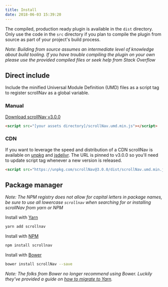 ```yaml
---
title: Install
date: 2018-06-03 15:39:20
---
```


The compiled, production ready plugin is available in the `dist` directory.
Only use the code in the `src` directory if you plan to compile the plugin from
source as part of your project's build process.

_Note: Building from source assumes an intermediate level of knowledge about
build tooling. If you have trouble compiling the plugin on your own please use
the provided compiled files or seek help from Stack Overflow_

## Direct include

Include the minified Universal Module Definition (UMD) files as a script tag to
register scrollNav as a global variable.

### Manual

[Download scrollNav v3.0.0](https://unpkg.com/scrollNav@3.0.0/dist/scrollNav.umd.min.js)

```html
<script src="[your assets directory]/scrollNav.umd.min.js"></script>
```
### CDN

If you want to leverage the speed and distribution of a CDN scrollNav is
available on [unpkg](https://unpkg.com/scrollnav@3.0.0/) and
[jsdelivr](https://cdn.jsdelivr.net/npm/scrollnav@3.0.0/). The URL is pinned to
v3.0.0 so you'll need to update script tag whenever a new version is released.

```html
<script src="https://unpkg.com/scrollNav@3.0.0/dist/scrollNav.umd.min.js"></script>
```

## Package manager

*Note: The NPM registry does not allow for capital letters in package names, be
sure to use all lowercase `scrollnav` when searching for or installing
scrollNav from yarn or NPM*

Install with [Yarn](tktktk)

```bash
yarn add scrollnav
```

Install with [NPM](tktktk)

```bash
npm install scrollnav
```

Install with [Bower](tktktk)

```bash
bower install scrollNav --save
```

_Note: The folks from Bower no longer recommend using Bower. Luckily they've
provided a guide on
[how to migrate to Yarn](https://bower.io/blog/2017/how-to-migrate-away-from-bower/)._


